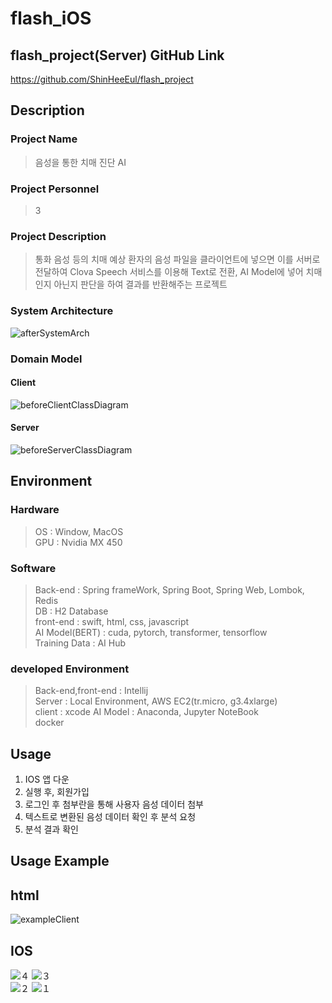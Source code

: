 # flash_iOS

## flash_project(Server) GitHub Link
https://github.com/ShinHeeEul/flash_project

## Description
### Project Name
> 음성을 통한 치매 진단 AI<br>
### Project Personnel
> 3<br>
### Project Description
> 통화 음성 등의 치매 예상 환자의 음성 파일을 클라이언트에 넣으면 이를 서버로 전달하여 Clova Speech 서비스를 이용해 Text로 전환, AI Model에 넣어 치매인지 아닌지 판단을 하여 결과를 반환해주는 프로젝트<br>

### System Architecture
  ![afterSystemArch](https://user-images.githubusercontent.com/83682424/228255833-8bfec615-5943-449f-8097-4cb91fb308ca.jpg)
  
### Domain Model
#### Client
![beforeClientClassDiagram](https://github.com/ShinHeeEul/flash_project/assets/83682424/ddcae9e7-0a60-4328-ac8c-529e179780d3)

#### Server
![beforeServerClassDiagram](https://github.com/ShinHeeEul/flash_project/assets/83682424/51a52b19-4e23-41e6-8b2a-3d9721b9f146)


## Environment
### Hardware
> OS : Window, MacOS <br>
> GPU : Nvidia MX 450
  
### Software
  > Back-end : Spring frameWork, Spring Boot, Spring Web, Lombok, Redis<br>
  > DB : H2 Database<br>
  > front-end : swift, html, css, javascript <br>
  > AI Model(BERT) : cuda, pytorch, transformer, tensorflow <br> 
  > Training Data : AI Hub

### developed Environment
  > Back-end,front-end : Intellij <br>
  > Server : Local Environment, AWS EC2(tr.micro, g3.4xlarge) <br>
  > client : xcode
  > AI Model : Anaconda, Jupyter NoteBook <br>
  > docker
  
## Usage

 1. IOS 앱 다운
 2. 실행 후, 회원가입
 3. 로그인 후 첨부란을 통해 사용자 음성 데이터 첨부
 4. 텍스트로 변환된 음성 데이터 확인 후 분석 요청
 5. 분석 결과 확인

## Usage Example
## html
![exampleClient](https://user-images.githubusercontent.com/83682424/228263906-079770d6-1b21-42d8-9c66-d5068a101378.jpg)
## IOS
![４](https://github.com/ShinHeeEul/flash_project/assets/83682424/659b7db1-8501-45a8-808f-aea4400e4db8)
 ![３](https://github.com/ShinHeeEul/flash_project/assets/83682424/aa697fff-fd84-419e-a44d-3c634aa5093b)<br>
 ![２](https://github.com/ShinHeeEul/flash_project/assets/83682424/e548ee14-fa0d-41e2-b994-56cc89179532)
 ![１](https://github.com/ShinHeeEul/flash_project/assets/83682424/4b1ed8b3-1047-45c1-bdfb-cf79c2fc3ec1)



